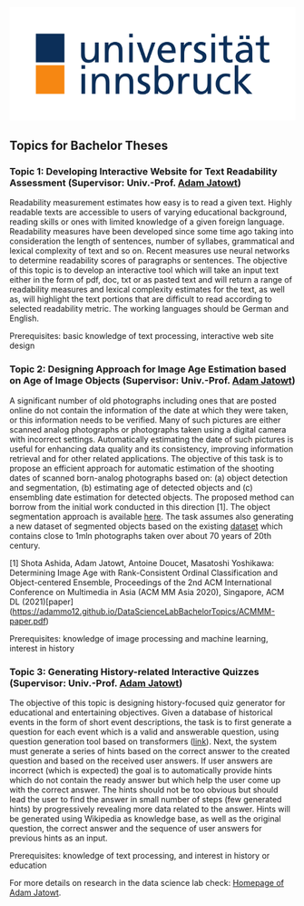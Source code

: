 ![Logo](uibk-logo.2017.svg)
## Topics for Bachelor Theses   

### Topic 1: Developing Interactive Website for Text Readability Assessment (Supervisor: Univ.-Prof. [Adam Jatowt](mailto:adam.jatowt@uibk.ac.at))

Readability measurement estimates how easy is to read a given text. Highly readable texts are accessible to users of varying educational background, reading skills or ones with limited knowledge of a given foreign language. Readability measures have been developed since some time ago taking into consideration the length of sentences, number of syllabes, grammatical and lexical complexity of text and so on. Recent measures use neural networks to determine readability scores of paragraphs or sentences. The objective of this topic is to develop an interactive tool which will take an input text either in the form of pdf, doc, txt or as pasted text and will return a range of readability measures and lexical complexity estimates for the text, as well as, will highlight the text portions that are difficult to read according to selected readability metric. The working languages should be German and English.

Prerequisites: basic knowledge of text processing, interactive web site design

### Topic 2: Designing Approach for Image Age Estimation based on Age of Image Objects (Supervisor: Univ.-Prof. [Adam Jatowt](mailto:adam.jatowt@uibk.ac.at))

A significant number of old photographs including ones that are posted online do not contain the information of the date at which they were taken, or this information needs to be verified. Many of such pictures are either scanned analog photographs or photographs taken using a digital camera with incorrect settings. Automatically estimating the date of such pictures is useful for enhancing data quality and its consistency, improving information retrieval and for other related applications. The objective of this task is to propose an efficient approach for automatic estimation of the shooting dates of scanned born-analog photographs based on: (a) object detection and segmentation, (b) estimating age of detected objects and (c) ensembling date estimation for detected objects. The proposed method can borrow from the initial work conducted in this direction [1]. The object segmentation approach is available [here](https://github.com/ArunMichaelDsouza/tensorflow-image-detection). The task assumes also generating a new dataset of segmented objects based on the existing [dataset](https://www.radar-service.eu/radar/en/dataset/tJzxrsYUkvPklBOw) which contains close to 1mln photographs taken over about 70 years of 20th century.

[1] Shota Ashida, Adam Jatowt, Antoine Doucet, Masatoshi Yoshikawa: Determining Image Age with Rank-Consistent Ordinal Classification and Object-centered Ensemble, Proceedings of the 2nd ACM International Conference on Multimedia in Asia (ACM MM Asia 2020), Singapore, ACM DL (2021)[paper] (https://adammo12.github.io/DataScienceLabBachelorTopics/ACMMM-paper.pdf)

Prerequisites: knowledge of image processing and machine learning, interest in history

### Topic 3: Generating History-related Interactive Quizzes (Supervisor: Univ.-Prof. [Adam Jatowt](mailto:adam.jatowt@uibk.ac.at))

The objective of this topic is designing history-focused quiz generator for educational and entertaining objectives. Given a database of historical events in the form of short event descriptions, the task is to first generate a question for each event which is a valid and answerable question, using question generation tool based on transformers ([link](https://github.com/patil-suraj/question_generation)). Next, the system must generate a series of hints based on the correct answer to the created question and based on the received user answers. If user answers are incorrect (which is expected) the goal is to automatically provide hints which do not contain the ready answer but which help the user come up with the correct answer. The hints should not be too obvious but should lead the user to find the answer in small number of steps (few generated hints) by progressively revealing more data related to the answer. Hints will be generated using Wikipedia as knowledge base, as well as the original question, the correct answer and the sequence of user answers for previous hints as an input.

Prerequisites: knowledge of text processing, and interest in history or education





For more details on research in the data science lab check: [Homepage of Adam Jatowt](https://adammo12.github.io/adamjatowt/).


